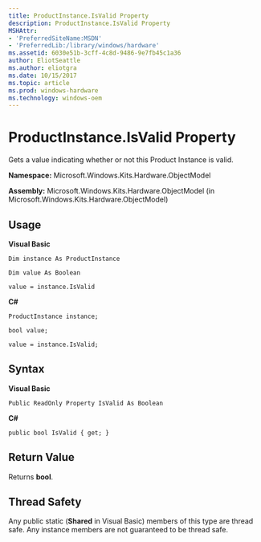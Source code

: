 ```yaml
---
title: ProductInstance.IsValid Property
description: ProductInstance.IsValid Property
MSHAttr:
- 'PreferredSiteName:MSDN'
- 'PreferredLib:/library/windows/hardware'
ms.assetid: 6030e51b-3cff-4c8d-9486-9e7fb45c1a36
author: EliotSeattle
ms.author: eliotgra
ms.date: 10/15/2017
ms.topic: article
ms.prod: windows-hardware
ms.technology: windows-oem
---
```


# ProductInstance.IsValid Property


Gets a value indicating whether or not this Product Instance is valid.

**Namespace:** Microsoft.Windows.Kits.Hardware.ObjectModel

**Assembly:** Microsoft.Windows.Kits.Hardware.ObjectModel (in Microsoft.Windows.Kits.Hardware.ObjectModel)

## <span id="Usage"></span><span id="usage"></span><span id="USAGE"></span>Usage


**Visual Basic**

`Dim instance As ProductInstance`

`Dim value As Boolean`

`value = instance.IsValid`

**C#**

`ProductInstance instance;`

`bool value;`

`value = instance.IsValid;`

## <span id="Syntax"></span><span id="syntax"></span><span id="SYNTAX"></span>Syntax


**Visual Basic**

`Public ReadOnly Property IsValid As Boolean`

**C#**

`public bool IsValid { get; }`

## <span id="Return_Value"></span><span id="return_value"></span><span id="RETURN_VALUE"></span>Return Value


Returns **bool**.

## <span id="Thread_Safety"></span><span id="thread_safety"></span><span id="THREAD_SAFETY"></span>Thread Safety


Any public static (**Shared** in Visual Basic) members of this type are thread safe. Any instance members are not guaranteed to be thread safe.

 

 






